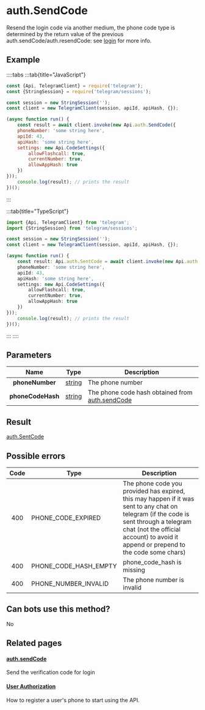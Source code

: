 # auth.SendCode

Resend the login code via another medium, the phone code type is determined by the return value of the previous auth.sendCode/auth.resendCode: see [login](https://core.telegram.org/api/auth) for more info.



## Example

::::tabs
:::tab{title="JavaScript"}
```js
const {Api, TelegramClient} = require('telegram');
const {StringSession} = require('telegram/sessions');

const session = new StringSession('');
const client = new TelegramClient(session, apiId, apiHash, {});

(async function run() {
    const result = await client.invoke(new Api.auth.SendCode({
    phoneNumber: 'some string here',
    apiId: 43,
    apiHash: 'some string here',
    settings: new Api.CodeSettings({
        allowFlashcall: true,
        currentNumber: true,
        allowAppHash: true
    })
}));
    console.log(result); // prints the result
})();
```
:::

:::tab{title="TypeScript"}
```ts
import {Api, TelegramClient} from 'telegram';
import {StringSession} from 'telegram/sessions';

const session = new StringSession('');
const client = new TelegramClient(session, apiId, apiHash, {});

(async function run() {
    const result: Api.auth.SentCode = await client.invoke(new Api.auth.SendCode({
    phoneNumber: 'some string here',
    apiId: 43,
    apiHash: 'some string here',
    settings: new Api.CodeSettings({
        allowFlashcall: true,
        currentNumber: true,
        allowAppHash: true
    })
}));
    console.log(result); // prints the result
})();
```
:::
::::



## Parameters

| Name | Type | Description |
| :--: | ---- | ----------- |
| **phoneNumber** | [string](https://core.telegram.org/type/string) | The phone number 
| **phoneCodeHash** | [string](https://core.telegram.org/type/string) | The phone code hash obtained from [auth.sendCode](https://core.telegram.org/method/auth.sendCode) 


## Result

[auth.SentCode](https://core.telegram.org/type/auth.SentCode)



## Possible errors

| Code | Type | Description |
| :--: | ---- | ----------- |
| 400 | PHONE\_CODE\_EXPIRED | The phone code you provided has expired, this may happen if it was sent to any chat on telegram (if the code is sent through a telegram chat (not the official account) to avoid it append or prepend to the code some chars) 
| 400 | PHONE\_CODE\_HASH\_EMPTY | phone\_code\_hash is missing 
| 400 | PHONE\_NUMBER\_INVALID | The phone number is invalid 


## Can bots use this method?

No

## Related pages

#### [auth.sendCode](https://core.telegram.org/method/auth.sendCode)

Send the verification code for login



#### [User Authorization](https://core.telegram.org/api/auth)

How to register a user's phone to start using the API.




